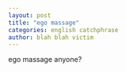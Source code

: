 ```yaml
---
layout: post
title: "ego massage"
categories: english catchphrase
author: blah blah victim
---
```


ego massage anyone?
